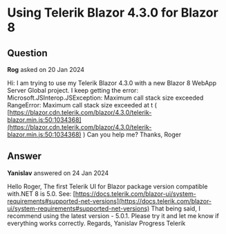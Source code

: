 # Using Telerik Blazor 4.3.0 for Blazor 8

## Question

**Rog** asked on 20 Jan 2024

Hi: I am trying to use my Telerik Blazor 4.3.0 with a new Blazor 8 WebApp Server Global project. I keep getting the error: Microsoft.JSInterop.JSException: Maximum call stack size exceeded RangeError: Maximum call stack size exceeded at t ( [https://blazor.cdn.telerik.com/blazor/4.3.0/telerik-blazor.min.js:50:1034368](https://blazor.cdn.telerik.com/blazor/4.3.0/telerik-blazor.min.js:50:1034368) ) Can you help me? Thanks, Roger

## Answer

**Yanislav** answered on 24 Jan 2024

Hello Roger, The first Telerik UI for Blazor package version compatible with.NET 8 is 5.0. See: [https://docs.telerik.com/blazor-ui/system-requirements#supported-net-versions](https://docs.telerik.com/blazor-ui/system-requirements#supported-net-versions) That being said, I recommend using the latest version - 5.0.1. Please try it and let me know if everything works correctly. Regards, Yanislav Progress Telerik
